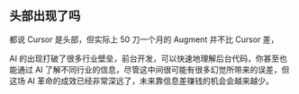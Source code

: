 ## 头部出现了吗

都说 Cursor 是头部，但实际上 50 刀一个月的 Augment 并不比 Cursor 差，

AI 的出现打破了很多行业壁垒，前台开发，可以快速地理解后台代码，你甚至也能通过 AI 了解不同行业的信息，尽管这中间很可能有很多幻觉所带来的误差，但这场 AI 革命的成效已经非常深远了，未来靠信息差赚钱的机会会越来越少。

